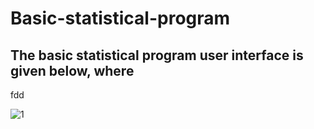 # Basic-statistical-program

## The basic statistical program user interface is given below, where  

fdd

![1](https://user-images.githubusercontent.com/83032359/219871938-d5210148-8fb7-480b-a736-fc4ccf709556.jpg)
